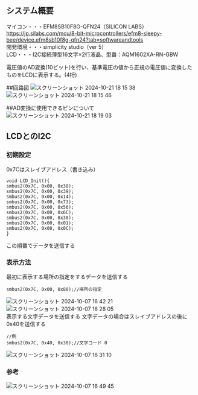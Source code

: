 ## システム概要
マイコン・・・EFM8SB10F8G-QFN24（SILICON LABS）https://jp.silabs.com/mcu/8-bit-microcontrollers/efm8-sleepy-bee/device.efm8sb10f8g-qfn24?tab=softwareandtools<br>
開発環境・・・simplicity studio（ver 5）<br>
LCD・・・I2C接続薄型16文字×2行液晶、型番：AQM1602XA-RN-GBW<br>

電圧値のAD変換(10ビット)を行い、基準電圧の値から正規の電圧値に変換したものをLCDに表示する。(4桁)

##回路図
![スクリーンショット 2024-10-21 18 15 38](https://github.com/user-attachments/assets/514111c7-dcf9-450b-8b47-c96e3231f8fb)
![スクリーンショット 2024-10-21 18 15 46](https://github.com/user-attachments/assets/869725db-dea2-4b5f-93bd-ef1a134808f8)

##AD変換に使用できるピンについて
![スクリーンショット 2024-10-21 18 19 03](https://github.com/user-attachments/assets/15477ceb-0472-402c-af9c-a6974fd962df)

## LCDとのI2C
### 初期設定
0x7Cはスレイブアドレス（書き込み）
```
void LCD_Init(){
smbus2(0x7C, 0x00, 0x38);
smbus2(0x7C, 0x00, 0x39);
smbus2(0x7C, 0x00, 0x14);
smbus2(0x7C, 0x00, 0x73);
smbus2(0x7C, 0x00, 0x56);
smbus2(0x7C, 0x00, 0x6C);
smbus2(0x7C, 0x00, 0x38);
smbus2(0x7C, 0x00, 0x01);
smbus2(0x7C, 0x00, 0x0C);
}
```
この順番でデータを送信する
### 表示方法
最初に表示する場所の指定をするデータを送信する
```
smbus2(0x7C, 0x00, 0x80);//場所の指定
```
![スクリーンショット 2024-10-07 16 42 21](https://github.com/user-attachments/assets/9263c894-141d-4711-97a1-1041e67dfb79)<br>
![スクリーンショット 2024-10-07 16 28 05](https://github.com/user-attachments/assets/e23376f1-a2cb-427f-bfc8-689cc9a6ec30)<br>
表示する文字データを送信する 文字データの場合はスレイブアドレスの後に0x40を送信する
```
//例
smbus2(0x7C, 0x40, 0x30);//文字コード 0
```
![スクリーンショット 2024-10-07 16 31 10](https://github.com/user-attachments/assets/afff2ac7-f436-4241-b805-469ca77a8095)<br>
### 参考
![スクリーンショット 2024-10-07 16 49 45](https://github.com/user-attachments/assets/c0ad82d7-908e-4bfc-bfbc-8716955338d4)

